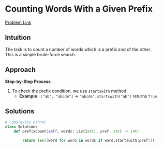 **Counting Words With a Given Prefix**
=
[Problem Link](https://leetcode.com/problems/counting-words-with-a-given-prefix/description)

## Intuition
The task is to count a number of words which is a prefix and of the other. This is a simple brute-force search.

## Approach
**Step-by-Step Process**

1. To check the prefix condition, we use `startswith` method.
   - **Example** : `["ab", "abcde"]` -> `"abcde".startswith("ab")` returns `True`
  
## Solutions
```python
# Complexity O(n*m)
class Solution:
    def prefixCount(self, words: List[str], pref: str) -> int:
        
        return len([word for word in words if word.startswith(pref)])
```
